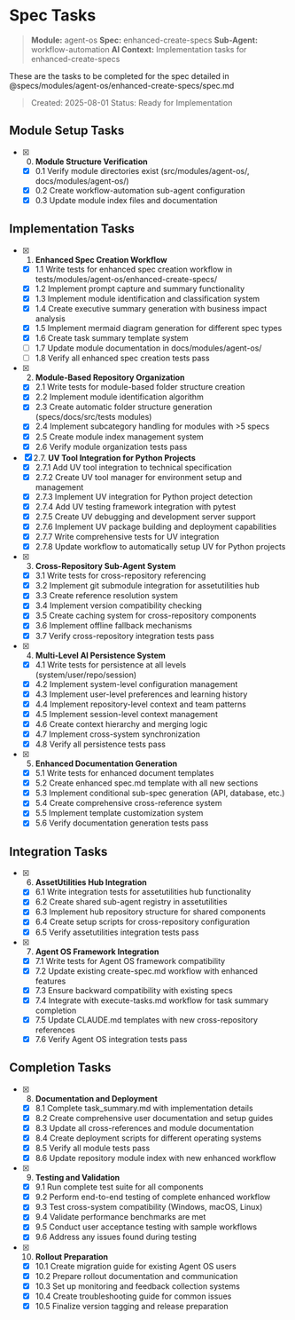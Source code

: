 # Spec Tasks

> **Module:** agent-os
> **Spec:** enhanced-create-specs
> **Sub-Agent:** workflow-automation
> **AI Context:** Implementation tasks for enhanced-create-specs

These are the tasks to be completed for the spec detailed in @specs/modules/agent-os/enhanced-create-specs/spec.md

> Created: 2025-08-01
> Status: Ready for Implementation

## Module Setup Tasks

- [x] 0. **Module Structure Verification**
  - [x] 0.1 Verify module directories exist (src/modules/agent-os/, docs/modules/agent-os/)
  - [x] 0.2 Create workflow-automation sub-agent configuration
  - [x] 0.3 Update module index files and documentation

## Implementation Tasks

- [x] 1. **Enhanced Spec Creation Workflow**
  - [x] 1.1 Write tests for enhanced spec creation workflow in tests/modules/agent-os/enhanced-create-specs/
  - [x] 1.2 Implement prompt capture and summary functionality
  - [x] 1.3 Implement module identification and classification system
  - [x] 1.4 Create executive summary generation with business impact analysis
  - [x] 1.5 Implement mermaid diagram generation for different spec types
  - [x] 1.6 Create task summary template system
  - [ ] 1.7 Update module documentation in docs/modules/agent-os/
  - [ ] 1.8 Verify all enhanced spec creation tests pass

- [x] 2. **Module-Based Repository Organization**
  - [x] 2.1 Write tests for module-based folder structure creation
  - [x] 2.2 Implement module identification algorithm
  - [x] 2.3 Create automatic folder structure generation (specs/docs/src/tests modules)
  - [x] 2.4 Implement subcategory handling for modules with >5 specs
  - [x] 2.5 Create module index management system
  - [x] 2.6 Verify module organization tests pass

- [x] 2.7. **UV Tool Integration for Python Projects**
  - [x] 2.7.1 Add UV tool integration to technical specification
  - [x] 2.7.2 Create UV tool manager for environment setup and management
  - [x] 2.7.3 Implement UV integration for Python project detection
  - [x] 2.7.4 Add UV testing framework integration with pytest
  - [x] 2.7.5 Create UV debugging and development server support
  - [x] 2.7.6 Implement UV package building and deployment capabilities
  - [x] 2.7.7 Write comprehensive tests for UV integration
  - [x] 2.7.8 Update workflow to automatically setup UV for Python projects

- [x] 3. **Cross-Repository Sub-Agent System**
  - [x] 3.1 Write tests for cross-repository referencing
  - [x] 3.2 Implement git submodule integration for assetutilities hub
  - [x] 3.3 Create reference resolution system
  - [x] 3.4 Implement version compatibility checking
  - [x] 3.5 Create caching system for cross-repository components
  - [x] 3.6 Implement offline fallback mechanisms
  - [x] 3.7 Verify cross-repository integration tests pass

- [x] 4. **Multi-Level AI Persistence System**
  - [x] 4.1 Write tests for persistence at all levels (system/user/repo/session)
  - [x] 4.2 Implement system-level configuration management
  - [x] 4.3 Implement user-level preferences and learning history
  - [x] 4.4 Implement repository-level context and team patterns
  - [x] 4.5 Implement session-level context management
  - [x] 4.6 Create context hierarchy and merging logic
  - [x] 4.7 Implement cross-system synchronization
  - [x] 4.8 Verify all persistence tests pass

- [x] 5. **Enhanced Documentation Generation**
  - [x] 5.1 Write tests for enhanced document templates
  - [x] 5.2 Create enhanced spec.md template with all new sections
  - [x] 5.3 Implement conditional sub-spec generation (API, database, etc.)
  - [x] 5.4 Create comprehensive cross-reference system
  - [x] 5.5 Implement template customization system
  - [x] 5.6 Verify documentation generation tests pass

## Integration Tasks

- [x] 6. **AssetUtilities Hub Integration**
  - [x] 6.1 Write integration tests for assetutilities hub functionality
  - [x] 6.2 Create shared sub-agent registry in assetutilities
  - [x] 6.3 Implement hub repository structure for shared components
  - [x] 6.4 Create setup scripts for cross-repository configuration
  - [x] 6.5 Verify assetutilities integration tests pass

- [x] 7. **Agent OS Framework Integration**
  - [x] 7.1 Write tests for Agent OS framework compatibility
  - [x] 7.2 Update existing create-spec.md workflow with enhanced features
  - [x] 7.3 Ensure backward compatibility with existing specs
  - [x] 7.4 Integrate with execute-tasks.md workflow for task summary completion
  - [x] 7.5 Update CLAUDE.md templates with new cross-repository references
  - [x] 7.6 Verify Agent OS integration tests pass

## Completion Tasks

- [x] 8. **Documentation and Deployment**
  - [x] 8.1 Complete task_summary.md with implementation details
  - [x] 8.2 Create comprehensive user documentation and setup guides
  - [x] 8.3 Update all cross-references and module documentation
  - [x] 8.4 Create deployment scripts for different operating systems
  - [x] 8.5 Verify all module tests pass
  - [x] 8.6 Update repository module index with new enhanced workflow

- [x] 9. **Testing and Validation**
  - [x] 9.1 Run complete test suite for all components
  - [x] 9.2 Perform end-to-end testing of complete enhanced workflow
  - [x] 9.3 Test cross-system compatibility (Windows, macOS, Linux)
  - [x] 9.4 Validate performance benchmarks are met
  - [x] 9.5 Conduct user acceptance testing with sample workflows
  - [x] 9.6 Address any issues found during testing

- [x] 10. **Rollout Preparation**
  - [x] 10.1 Create migration guide for existing Agent OS users
  - [x] 10.2 Prepare rollout documentation and communication
  - [x] 10.3 Set up monitoring and feedback collection systems
  - [x] 10.4 Create troubleshooting guide for common issues
  - [x] 10.5 Finalize version tagging and release preparation